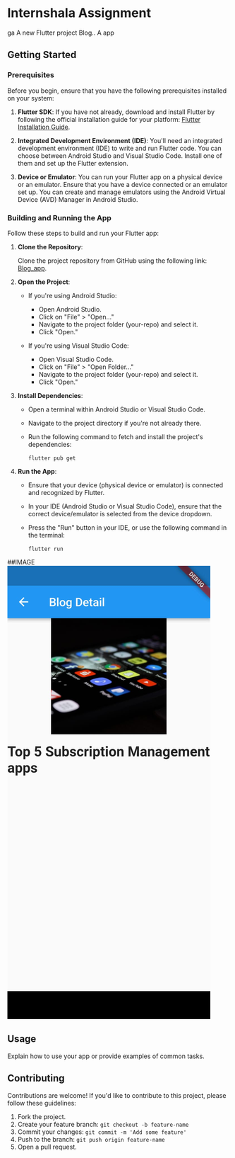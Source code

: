 # Internshala Assignment
ga
A new Flutter project  Blog.. 
A app

## Getting Started

### Prerequisites

Before you begin, ensure that you have the following prerequisites installed on your system:

1. **Flutter SDK**: If you have not already, download and install Flutter by following the official installation guide for your platform: [Flutter Installation Guide](https://flutter.dev/docs/get-started/install).

2. **Integrated Development Environment (IDE)**: You'll need an integrated development environment (IDE) to write and run Flutter code. You can choose between Android Studio and Visual Studio Code. Install one of them and set up the Flutter extension.

3. **Device or Emulator**: You can run your Flutter app on a physical device or an emulator. Ensure that you have a device connected or an emulator set up. You can create and manage emulators using the Android Virtual Device (AVD) Manager in Android Studio.

### Building and Running the App

Follow these steps to build and run your Flutter app:

1. **Clone the Repository**:

   Clone the project repository from GitHub using the following link: [Blog_app](https://github.com/anand-bits/Blog_app).

2. **Open the Project**:

   - If you're using Android Studio:
     - Open Android Studio.
     - Click on "File" > "Open..."
     - Navigate to the project folder (your-repo) and select it.
     - Click "Open."

   - If you're using Visual Studio Code:
     - Open Visual Studio Code.
     - Click on "File" > "Open Folder..."
     - Navigate to the project folder (your-repo) and select it.
     - Click "Open."

3. **Install Dependencies**:

   - Open a terminal within Android Studio or Visual Studio Code.
   - Navigate to the project directory if you're not already there.
   - Run the following command to fetch and install the project's dependencies:

     ```shell
     flutter pub get
     ```

4. **Run the App**:

   - Ensure that your device (physical device or emulator) is connected and recognized by Flutter.
   - In your IDE (Android Studio or Visual Studio Code), ensure that the correct device/emulator is selected from the device dropdown.
   - Press the "Run" button in your IDE, or use the following command in the terminal:

     ```shell
     flutter run
     ```

##IMAGE
![DEMO](WhatsApp%20Image%202023-10-05%20at%205.08.20%20AM%20(1).jpeg)

## Usage

Explain how to use your app or provide examples of common tasks.

## Contributing

Contributions are welcome! If you'd like to contribute to this project, please follow these guidelines:

1. Fork the project.
2. Create your feature branch: `git checkout -b feature-name`
3. Commit your changes: `git commit -m 'Add some feature'`
4. Push to the branch: `git push origin feature-name`
5. Open a pull request.

